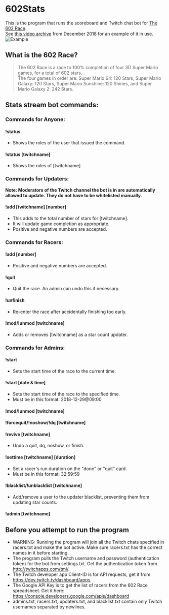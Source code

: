 # 602Stats
This is the program that runs the scoreboard and Twitch chat bot for [The 602 Race](https://docs.google.com/spreadsheets/d/1ludkWzuN0ZzMh9Bv1gq9oQxMypttiXkg6AEFvxy_gZk/).  
See [this video archive](https://www.twitch.tv/videos/356727983) from December 2018 for an example of it in use.  
![Example](https://i.imgur.com/vZSinTe.jpg)

## What is the 602 Race?  
>The 602 Race is a race to 100% completion of four 3D Super Mario games, for a total of 602 stars.  
>The four games in order are:  Super Mario 64: 120 Stars, Super Mario Galaxy: 120 Stars, Super Mario Sunshine: 120 Shines, and Super Mario Galaxy 2: 242 Stars.
  
## Stats stream bot commands:
### **Commands for Anyone:**
#### !status
- Shows the roles of the user that issued the command.
#### !status [twitchname]
- Shows the roles of [twitchname]

### **Commands for Updaters:**
**Note: Moderators of the Twitch channel the bot is in are automatically allowed to update. They do not have to be whitelisted manually.**
#### !add [twitchname] [number]
- This adds to the total number of stars for [twitchname]. 
- It will update game completion as appropriate. 
- Positive and negative numbers are accepted.
   
### **Commands for Racers:**
#### !add [number]
- Positive and negative numbers are accepted.
#### !quit
- Quit the race. An admin can undo this if necessary.
#### !unfinish
- Re-enter the race after accidentally finishing too early.
#### !mod/!unmod [twitchname]
- Adds or removes [twitchname] as a star count updater.
  
### **Commands for Admins:**
#### !start
- Sets the start time of the race to the current time. 
#### !start [date & time]
- Sets the start time of the race to the specified time.
- Must be in this format: 2018-12-29@09:00
#### !mod/!unmod [twitchname]
#### !forcequit/!noshow/!dq [twitchname]
#### !revive [twitchname]
- Undo a quit, dq, noshow, or finish.
#### !settime [twitchname] [duration]
- Set a racer's run duration on the "done" or "quit" card.
- Must be in this format: 32:59:59
#### !blacklist/!unblacklist [twitchname]
- Add/remove a user to the updater blacklist, preventing them from updating star counts.
#### !admin [twitchname]
  
## Before you attempt to run the program
- WARNING: Running the program will join all the Twitch chats specified in racers.txt and make the bot active. Make sure racers.txt has the correct names in it before starting.  
- The program pulls the Twitch username and password (authentication token) for the bot from settings.txt. Get the authentication token from http://twitchapps.com/tmi/.  
- The Twitch developer app Client-ID is for API requests, get it from https://dev.twitch.tv/dashboard/apps.  
- The Google API Key is to get the list of racers from the 602 Race spreadsheet. Get it here: https://console.developers.google.com/apis/dashboard
- admins.txt, racers.txt, updaters.txt, and blacklist.txt contain only Twitch usernames separated by newlines.  
